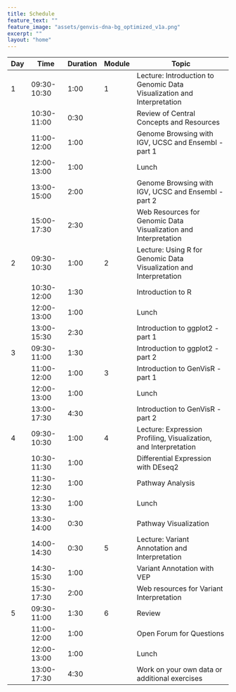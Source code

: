 ```yaml
---
title: Schedule
feature_text: ""
feature_image: "assets/genvis-dna-bg_optimized_v1a.png"
excerpt: ""
layout: "home"
---
```


| Day |     Time    | Duration | Module | Topic |
|-----|-------------|----------|--------|-------|
|  1  | 09:30-10:30 | 1:00     | 1      | Lecture: Introduction to Genomic Data Visualization and Interpretation |
|     | 10:30-11:00 | 0:30     |        | Review of Central Concepts and Resources |
|     | 11:00-12:00 | 1:00     |        | Genome Browsing with IGV, UCSC and Ensembl - part 1 |
|     | 12:00-13:00 | 1:00     |        | Lunch |
|     | 13:00-15:00 | 2:00     |        | Genome Browsing with IGV, UCSC and Ensembl - part 2|
|     | 15:00-17:30 | 2:30     |        | Web Resources for Genomic Data Visualization and Interpretation |
|  2  | 09:30-10:30 | 1:00     | 2      | Lecture: Using R for Genomic Data Visualization and Interpretation |
|     | 10:30-12:00 | 1:30     |        | Introduction to R |
|     | 12:00-13:00 | 1:00     |        | Lunch |
|     | 13:00-15:30 | 2:30     |        | Introduction to ggplot2 - part 1 |
|  3  | 09:30-11:00 | 1:30     |        | Introduction to ggplot2 - part 2 |
|     | 11:00-12:00 | 1:00     | 3      | Introduction to GenVisR - part 1 |
|     | 12:00-13:00 | 1:00     |        | Lunch |
|     | 13:00-17:30 | 4:30     |        | Introduction to GenVisR - part 2 |
|  4  | 09:30-10:30 | 1:00     | 4      | Lecture: Expression Profiling, Visualization, and Interpretation |
|     | 10:30-11:30 | 1:00     |        | Differential Expression with DEseq2 |
|     | 11:30-12:30 | 1:00     |        | Pathway Analysis |
|     | 12:30-13:30 | 1:00     |        | Lunch |
|     | 13:30-14:00 | 0:30     |        | Pathway Visualization |
|     | 14:00-14:30 | 0:30     | 5      | Lecture: Variant Annotation and Interpretation |
|     | 14:30-15:30 | 1:00     |        | Variant Annotation with VEP |
|     | 15:30-17:30 | 2:00     |        | Web resources for Variant Interpretation |
| 5   | 09:30-11:00 | 1:30     | 6      | Review |
|     | 11:00-12:00 | 1:00     |        | Open Forum for Questions |
|     | 12:00-13:00 | 1:00     |        | Lunch |
|     | 13:00-17:30 | 4:30     |        | Work on your own data or additional exercises |

